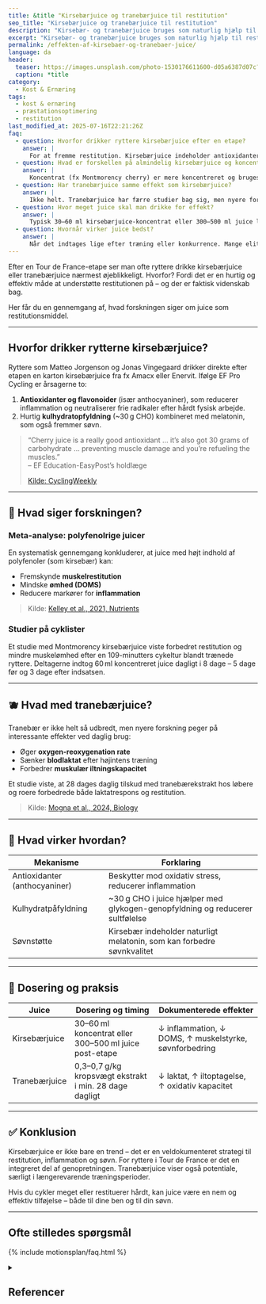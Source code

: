 ```yaml
---
title: &title "Kirsebærjuice og tranebærjuice til restitution"
seo_title: "Kirsebærjuice og tranebærjuice til restitution"
description: "Kirsebær- og tranebærjuice bruges som naturlig hjælp til restitution, søvn og inflammation. Se hvad forskningen siger om effekten."
excerpt: "Kirsebær- og tranebærjuice bruges som naturlig hjælp til restitution, søvn og inflammation. Se hvad forskningen siger om effekten."
permalink: /effekten-af-kirsebaer-og-tranebaer-juice/
language: da
header:
  teaser: https://images.unsplash.com/photo-1530176611600-d05a6387d07c?ixlib=rb-4.1.0&ixid=M3wxMjA3fDB8MHxwaG90by1wYWdlfHx8fGVufDB8fHx8fA%3D%3D&auto=format&fit=crop&h=300&w=400&q=10
  caption: *title
category:
  - Kost & Ernæring
tags:
  - kost & ernæring
  - præstationsoptimering
  - restitution
last_modified_at: 2025-07-16T22:21:26Z
faq:
  - question: Hvorfor drikker ryttere kirsebærjuice efter en etape?
    answer: |
      For at fremme restitution. Kirsebærjuice indeholder antioxidanter (bl.a. anthocyaniner), kulhydrater og naturligt melatonin, som tilsammen reducerer inflammation, hjælper med muskelreparation og forbedrer søvn.
  - question: Hvad er forskellen på almindelig kirsebærjuice og koncentrat?
    answer: |
      Koncentrat (fx Montmorency cherry) er mere koncentreret og bruges i mindre mængder (30–60 ml). Almindelig juice kræver større mængder (300–500 ml) for at opnå samme effekt.
  - question: Har tranebærjuice samme effekt som kirsebærjuice?
    answer: |
      Ikke helt. Tranebærjuice har færre studier bag sig, men nyere forskning viser forbedringer i laktattolerance, iltoptagelse og oxidativ kapacitet ved længere tids brug (fx 28 dage).
  - question: Hvor meget juice skal man drikke for effekt?
    answer: |
      Typisk 30–60 ml kirsebærjuice-koncentrat eller 300–500 ml juice lige efter træning/konkurrence. Ved tranebærjuice anbefales dagligt tilskud over længere tid.
  - question: Hvornår virker juice bedst?
    answer: |
      Når det indtages lige efter træning eller konkurrence. Mange eliteatleter kombinerer det også med aftenindtag pga. søvneffekten fra melatonin i kirsebær.
---
```


Efter en Tour de France-etape ser man ofte ryttere drikke kirsebærjuice eller tranebærjuice nærmest øjeblikkeligt. Hvorfor? Fordi det er en hurtig og effektiv måde at understøtte restitutionen på – og der er faktisk videnskab bag.

Her får du en gennemgang af, hvad forskningen siger om juice som restitutionsmiddel.

---

## Hvorfor drikker rytterne kirsebærjuice?

Ryttere som Matteo Jorgenson og Jonas Vingegaard drikker direkte efter etapen en karton kirsebærjuice fra fx Amacx eller Enervit. Ifølge EF Pro Cycling er årsagerne to:

1. **Antioxidanter og flavonoider** (især anthocyaniner), som reducerer inflammation og neutraliserer frie radikaler efter hårdt fysisk arbejde.  
2. Hurtig **kulhydratopfyldning** (~30 g CHO) kombineret med melatonin, som også fremmer søvn.

> “Cherry juice is a really good antioxidant … it’s also got 30 grams of carbohydrate … preventing muscle damage and you’re refueling the muscles.”  
> – EF Education-EasyPost’s holdlæge  
>  
> [Kilde: CyclingWeekly](https://www.cyclingweekly.com/racing/what-are-the-mysterious-blue-cartons-visma-lease-a-bike-are-drinking-from-at-the-tour-de-france)

---

## 🔬 Hvad siger forskningen?

### Meta-analyse: polyfenolrige juicer

En systematisk gennemgang konkluderer, at juice med højt indhold af polyfenoler (som kirsebær) kan:

- Fremskynde **muskelrestitution**
- Mindske **ømhed (DOMS)**
- Reducere markører for **inflammation**

> Kilde: [Kelley et al., 2021, Nutrients](https://www.ncbi.nlm.nih.gov/pmc/articles/PMC8465563/)

### Studier på cyklister

Et studie med Montmorency kirsebærjuice viste forbedret restitution og mindre muskelømhed efter en 109-minutters cykeltur blandt trænede ryttere. Deltagerne indtog 60 ml koncentreret juice dagligt i 8 dage – 5 dage før og 3 dage efter indsatsen.

---

## 🫐 Hvad med tranebærjuice?

Tranebær er ikke helt så udbredt, men nyere forskning peger på interessante effekter ved daglig brug:

- Øger **oxygen-reoxygenation rate**
- Sænker **blodlaktat** efter højintens træning
- Forbedrer **muskulær iltningskapacitet**

Et studie viste, at 28 dages daglig tilskud med tranebærekstrakt hos løbere og roere forbedrede både laktatrespons og restitution.

> Kilde: [Mogna et al., 2024, Biology](https://www.ncbi.nlm.nih.gov/pubmed/38626462)

---

## 🧪 Hvad virker hvordan?

| Mekanisme                | Forklaring                                                                 |
|--------------------------|---------------------------------------------------------------------------|
| Antioxidanter (anthocyaniner) | Beskytter mod oxidativ stress, reducerer inflammation                    |
| Kulhydratpåfyldning      | ~30 g CHO i juice hjælper med glykogen-genopfyldning og reducerer sultfølelse |
| Søvnstøtte               | Kirsebær indeholder naturligt melatonin, som kan forbedre søvnkvalitet    |

---

## 🥤 Dosering og praksis

| Juice         | Dosering og timing                                       | Dokumenterede effekter                                     |
|---------------|----------------------------------------------------------|-------------------------------------------------------------|
| Kirsebærjuice | 30–60 ml koncentrat eller 300–500 ml juice post-etape    | ↓ inflammation, ↓ DOMS, ↑ muskelstyrke, søvnforbedring     |
| Tranebærjuice | 0,3–0,7 g/kg kropsvægt ekstrakt i min. 28 dage dagligt   | ↓ laktat, ↑ iltoptagelse, ↑ oxidativ kapacitet             |

---

## ✅ Konklusion

Kirsebærjuice er ikke bare en trend – det er en veldokumenteret strategi til restitution, inflammation og søvn. For ryttere i Tour de France er det en integreret del af genopretningen. Tranebærjuice viser også potentiale, særligt i længerevarende træningsperioder.

Hvis du cykler meget eller restituerer hårdt, kan juice være en nem og effektiv tilføjelse – både til dine ben og til din søvn.

---

## Ofte stilledes spørgsmål

{% include motionsplan/faq.html %}

<details markdown="1" class="references">
  <summary><h2 id="references">Referencer</h2></summary>

- [CyclingWeekly – Tour de France juice](https://www.cyclingweekly.com/racing/what-are-the-mysterious-blue-cartons-visma-lease-a-bike-are-drinking-from-at-the-tour-de-france)
- [Kelley et al., 2021 – Nutrients](https://www.ncbi.nlm.nih.gov/pmc/articles/PMC8465563/)
- [Mogna et al., 2024 – Biology](https://www.ncbi.nlm.nih.gov/pubmed/38626462)

</details>
